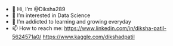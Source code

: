 - 👋 Hi, I’m @Diksha289
- 👀 I’m interested in Data Science
- 🌱 I’m addicted to learning and growing everyday
- 📫 How to reach me: https://www.linkedin.com/in/diksha-patil-5624571a0/
                      https://www.kaggle.com/dikshadpatil

<!---
Diksha289/Diksha289 is a ✨ special ✨ repository because its `README.md` (this file) appears on your GitHub profile.
You can click the Preview link to take a look at your changes.
--->

